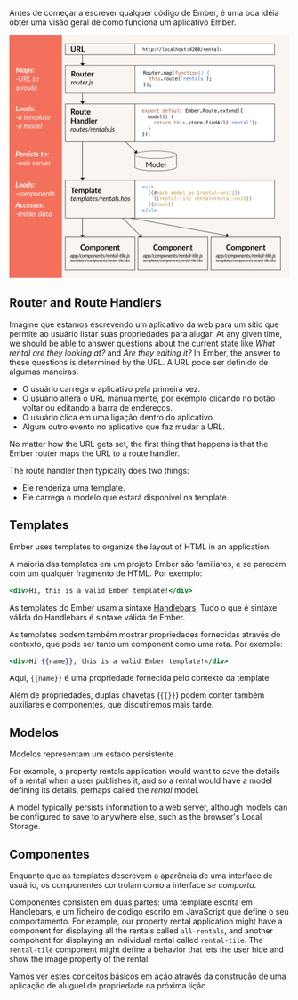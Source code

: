 Antes de começar a escrever qualquer código de Ember, é uma boa idéia obter uma visão geral de como funciona um aplicativo Ember.

![ember core concepts](../../images/ember-core-concepts/ember-core-concepts.png)

## Router and Route Handlers

Imagine que estamos escrevendo um aplicativo da web para um sítio que permite ao usuário listar suas propriedades para alugar. At any given time, we should be able to answer questions about the current state like *What rental are they looking at?* and *Are they editing it?* In Ember, the answer to these questions is determined by the URL. A URL pode ser definido de algumas maneiras:

* O usuário carrega o aplicativo pela primeira vez.
* O usuário altera o URL manualmente, por exemplo clicando no botão voltar ou editando a barra de endereços.
* O usuário clica em uma ligação dentro do aplicativo.
* Algum outro evento no aplicativo que faz mudar a URL.

No matter how the URL gets set, the first thing that happens is that the Ember router maps the URL to a route handler.

The route handler then typically does two things:

* Ele renderiza uma template.
* Ele carrega o modelo que estará disponível na template.

## Templates

Ember uses templates to organize the layout of HTML in an application.

A maioria das templates em um projeto Ember são familiares, e se parecem com um qualquer fragmento de HTML. Por exemplo:

```handlebars
<div>Hi, this is a valid Ember template!</div>
```

As templates do Ember usam a sintaxe [Handlebars](http://handlebarsjs.com). Tudo o que é sintaxe válida do Handlebars é sintaxe válida de Ember.

As templates podem também mostrar propriedades fornecidas através do contexto, que pode ser tanto um component como uma rota. Por exemplo:

```handlebars
<div>Hi {{name}}, this is a valid Ember template!</div>
```

Aqui, `{{name}}` é uma propriedade fornecida pelo contexto da template.

Além de propriedades, duplas chavetas (`{{}}`) podem conter também auxiliares e componentes, que discutiremos mais tarde.

## Modelos

Modelos representam um estado persistente.

For example, a property rentals application would want to save the details of a rental when a user publishes it, and so a rental would have a model defining its details, perhaps called the *rental* model.

A model typically persists information to a web server, although models can be configured to save to anywhere else, such as the browser's Local Storage.

## Componentes

Enquanto que as templates descrevem a aparência de uma interface de usuário, os componentes controlam como a interface *se comporta*.

Componentes consisten em duas partes: uma template escrita em Handlebars, e um ficheiro de código escrito em JavaScript que define o seu comportamento. For example, our property rental application might have a component for displaying all the rentals called `all-rentals`, and another component for displaying an individual rental called `rental-tile`. The `rental-tile` component might define a behavior that lets the user hide and show the image property of the rental.

Vamos ver estes conceitos básicos em ação através da construção de uma aplicação de aluguel de propriedade na próxima lição.